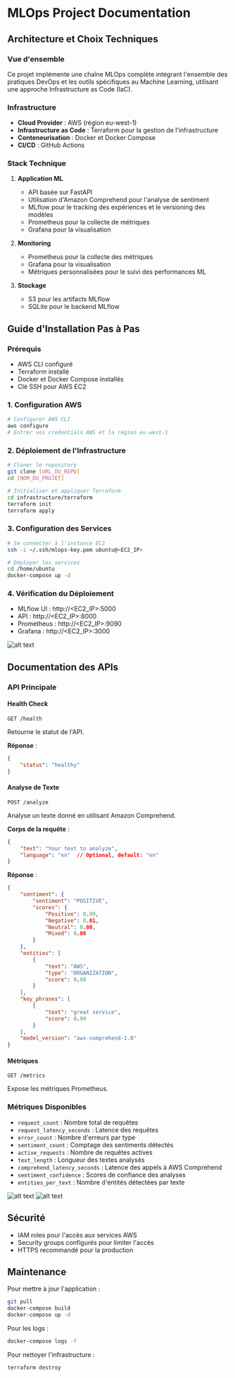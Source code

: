 # MLOps Project Documentation

## Architecture et Choix Techniques

### Vue d'ensemble
Ce projet implémente une chaîne MLOps complète intégrant l'ensemble des pratiques DevOps et les outils spécifiques au Machine Learning, utilisant une approche Infrastructure as Code (IaC).

### Infrastructure
- **Cloud Provider** : AWS (région eu-west-1)
- **Infrastructure as Code** : Terraform pour la gestion de l'infrastructure
- **Conteneurisation** : Docker et Docker Compose
- **CI/CD** : GitHub Actions

### Stack Technique
1. **Application ML**
   - API basée sur FastAPI
   - Utilisation d'Amazon Comprehend pour l'analyse de sentiment
   - MLflow pour le tracking des expériences et le versioning des modèles
   - Prometheus pour la collecte de métriques
   - Grafana pour la visualisation

2. **Monitoring**
   - Prometheus pour la collecte des métriques
   - Grafana pour la visualisation
   - Métriques personnalisées pour le suivi des performances ML

3. **Stockage**
   - S3 pour les artifacts MLflow
   - SQLite pour le backend MLflow

## Guide d'Installation Pas à Pas

### Prérequis
- AWS CLI configuré
- Terraform installé
- Docker et Docker Compose installés
- Clé SSH pour AWS EC2

### 1. Configuration AWS
```bash
# Configurer AWS CLI
aws configure
# Entrer vos credentials AWS et la région eu-west-1
```

### 2. Déploiement de l'Infrastructure
```bash
# Cloner le repository
git clone [URL_DU_REPO]
cd [NOM_DU_PROJET]

# Initialiser et appliquer Terraform
cd infrastructure/terraform
terraform init
terraform apply
```

### 3. Configuration des Services
```bash
# Se connecter à l'instance EC2
ssh -i ~/.ssh/mlops-key.pem ubuntu@<EC2_IP>

# Déployer les services
cd /home/ubuntu
docker-compose up -d
```

### 4. Vérification du Déploiement
- MLflow UI : http://<EC2_IP>:5000
- API : http://<EC2_IP>:8000
- Prometheus : http://<EC2_IP>:9090
- Grafana : http://<EC2_IP>:3000

![alt text](<Screenshot 2024-12-20 at 16.01.58.png>)

## Documentation des APIs

### API Principale

#### Health Check
```http
GET /health
```
Retourne le statut de l'API.

**Réponse** :
```json
{
    "status": "healthy"
}
```

#### Analyse de Texte
```http
POST /analyze
```
Analyse un texte donné en utilisant Amazon Comprehend.

**Corps de la requête** :
```json
{
    "text": "Your text to analyze",
    "language": "en"  // Optional, default: "en"
}
```

**Réponse** :
```json
{
    "sentiment": {
        "sentiment": "POSITIVE",
        "scores": {
            "Positive": 0.99,
            "Negative": 0.01,
            "Neutral": 0.00,
            "Mixed": 0.00
        }
    },
    "entities": [
        {
            "text": "AWS",
            "type": "ORGANIZATION",
            "score": 0.98
        }
    ],
    "key_phrases": [
        {
            "text": "great service",
            "score": 0.99
        }
    ],
    "model_version": "aws-comprehend-1.0"
}
```

#### Métriques
```http
GET /metrics
```
Expose les métriques Prometheus.

### Métriques Disponibles
- `request_count` : Nombre total de requêtes
- `request_latency_seconds` : Latence des requêtes
- `error_count` : Nombre d'erreurs par type
- `sentiment_count` : Comptage des sentiments détectés
- `active_requests` : Nombre de requêtes actives
- `text_length` : Longueur des textes analysés
- `comprehend_latency_seconds` : Latence des appels à AWS Comprehend
- `sentiment_confidence` : Scores de confiance des analyses
- `entities_per_text` : Nombre d'entités détectées par texte

![alt text](<Screenshot 2024-12-20 at 18.45.31.png>)
![alt text](<Screenshot 2024-12-20 at 18.49.42.png>)

## Sécurité
- IAM roles pour l'accès aux services AWS
- Security groups configurés pour limiter l'accès
- HTTPS recommandé pour la production

## Maintenance
Pour mettre à jour l'application :
```bash
git pull
docker-compose build
docker-compose up -d
```

Pour les logs :
```bash
docker-compose logs -f
```

Pour nettoyer l'infrastructure :
```bash
terraform destroy
```